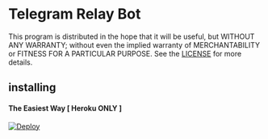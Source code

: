 # Telegram Relay Bot

This program is distributed in the hope that it will be useful, but WITHOUT ANY WARRANTY; without even the implied warranty of MERCHANTABILITY or FITNESS FOR A PARTICULAR PURPOSE. See the [LICENSE](./../LICENSE) for more details.


## installing

#### The Easiest Way [ Heroku ONLY ]

[![Deploy](https://www.herokucdn.com/deploy/button.svg)](https://heroku.com/deploy?template=https://github.com/belboston/FeedbackBot)
